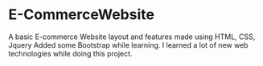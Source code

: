 # E-CommerceWebsite
A basic E-commerce Website layout and features made using HTML, CSS, Jquery
Added some Bootstrap while learning.
I learned a lot of new web technologies while doing this project.
